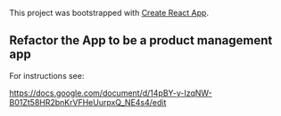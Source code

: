 This project was bootstrapped with [Create React App](https://github.com/facebook/create-react-app).

## Refactor the App to be a product management app

For instructions see:

https://docs.google.com/document/d/14pBY-y-IzqNW-B01Zt58HR2bnKrVFHeUurpxQ_NE4s4/edit

